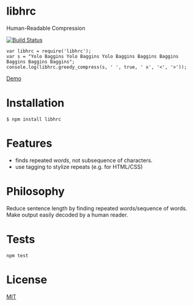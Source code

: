 # libhrc

Human-Readable Compression

[![Build Status](https://travis-ci.org/nhatbui/libhrc.svg?branch=master)](https://travis-ci.org/nhatbui/libhrc)

```
var libhrc = require('libhrc');
var s = "Yolo Baggins Yolo Baggins Yolo Baggins Baggins Baggins Baggins Baggins Baggins";
console.log(libhrc.greedy_compress(s, ' ', true, ' x', '<', '>'));
```

[Demo](https://compakt.nhatqbui.com)

# Installation

`$ npm install libhrc`

# Features

* finds repeated _words_, not subsequence of characters.
* use tagging to stylize repeats (e.g. for HTML/CSS)

# Philosophy

Reduce sentence length by finding repeated words/sequence of words.
Make output easily decoded by a human reader.

# Tests

`npm test`

# License

[MIT](https://github.com/nhatbui/libhrc/blob/master/LICENSE)
